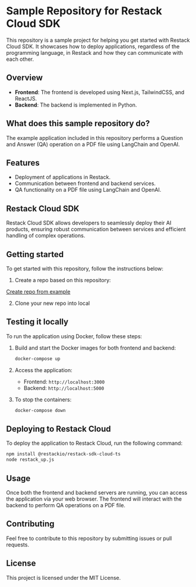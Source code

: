 # Sample Repository for Restack Cloud SDK

This repository is a sample project for helping you get started with Restack Cloud SDK. It showcases how to deploy applications, regardless of the programming language, in Restack and how they can communicate with each other.

## Overview

- **Frontend**: The frontend is developed using Next.js, TailwindCSS, and ReactJS.
- **Backend**: The backend is implemented in Python.

## What does this sample repository do?

The example application included in this repository performs a Question and Answer (QA) operation on a PDF file using LangChain and OpenAI.

## Features

- Deployment of applications in Restack.
- Communication between frontend and backend services.
- QA functionality on a PDF file using LangChain and OpenAI.

## Restack Cloud SDK

Restack Cloud SDK allows developers to seamlessly deploy their AI products, ensuring robust communication between services and efficient handling of complex operations.

## Getting started

To get started with this repository, follow the instructions below:

1. Create a repo based on this repository:

[Create repo from example]([https://website-name.com](https://github.com/new?template_name=cloud-sdk-starter-frontend-backend&template_owner=restackio))

2. Clone your new repo into local

## Testing it locally

To run the application using Docker, follow these steps:

1. Build and start the Docker images for both frontend and backend:

   ```bash
   docker-compose up
   ```

2. Access the application:

   - Frontend: `http://localhost:3000`
   - Backend: `http://localhost:5000`

3. To stop the containers:

   ```bash
   docker-compose down
   ```

## Deploying to Restack Cloud

To deploy the application to Restack Cloud, run the following command:

```bash
npm install @restackio/restack-sdk-cloud-ts
node restack_up.js
```

## Usage

Once both the frontend and backend servers are running, you can access the application via your web browser. The frontend will interact with the backend to perform QA operations on a PDF file.

## Contributing

Feel free to contribute to this repository by submitting issues or pull requests.

## License

This project is licensed under the MIT License.
